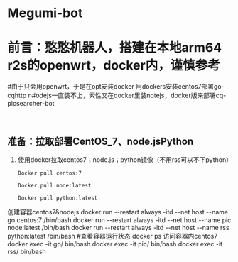 # Megumi-bot
# 前言：憨憨机器人，搭建在本地arm64 r2s的openwrt，docker内，谨慎参考
#由于只会用openwrt，于是在opt安装docker  用dockers安装centos7部署go-cqhttp
n#odejs一直装不上，索性又在docker里装notejs，docker版来部署cq-picsearcher-bot

&nbsp;

## 准备：拉取部署CentOS_7、node.jsPython

1. 使用docker拉取centos7；node.js；python镜像（不用rss可以不下python）

    `Docker pull centos:7`

     `Docker pull node:latest`
 
     `Docker pull python:latest`

创建容器centos7&nodejs
docker run --restart always -itd --net host --name go centos:7 /bin/bash
docker run --restart always -itd --net host --name pic node:latest /bin/bash
docker run --restart always -itd --net host --name rss python:latest /bin/bash
#查看容器运行状态
docker ps
访问容器内centos7
docker exec -it go/ bin/bash
docker exec -it pic/ bin/bash
docker exec -it rss/ bin/bash
